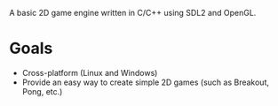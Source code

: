 A basic 2D game engine written in C/C++ using SDL2 and OpenGL.

# Goals

- Cross-platform (Linux and Windows)
- Provide an easy way to create simple 2D games (such as Breakout, Pong, etc.)
